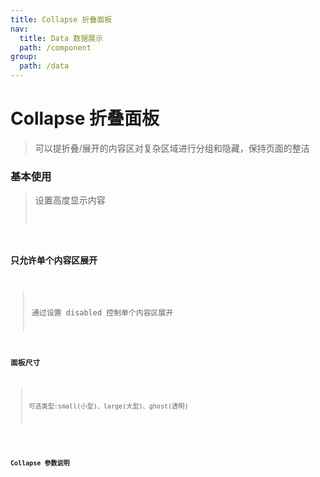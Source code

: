 ```yaml
---
title: Collapse 折叠面板
nav:
  title: Data 数据展示
  path: /component
group:
  path: /data
---
```


# Collapse 折叠面板

> 可以提折叠/展开的内容区对复杂区域进行分组和隐藏，保持页面的整洁

### 基本使用

> 设置高度显示内容 <code src="./demo/index1.tsx" />

### 只允许单个内容区展开

> 通过设置 disabled 控制单个内容区展开 <code src="./demo/index2.tsx" />

### 面板尺寸

> 可选类型:small(小型)、large(大型)、ghost(透明)

<code src="./demo/index3.tsx" />
 
### Collapse 参数说明

<API src="./index.tsx" />
